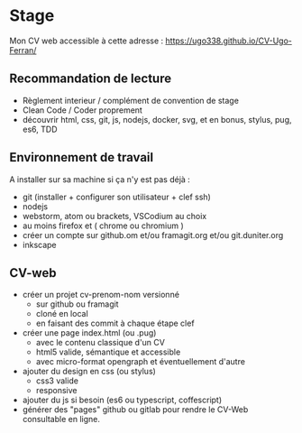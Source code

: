 # Stage
Mon CV web accessible à cette adresse : 
https://ugo338.github.io/CV-Ugo-Ferran/

## Recommandation de lecture

- Règlement interieur / complément de convention de stage
- Clean Code / Coder proprement
- découvrir html, css, git, js, nodejs, docker, svg, et en bonus, stylus, pug, es6, TDD

## Environnement de travail
A installer sur sa machine si ça n'y est pas déjà :

- git (installer + configurer son utilisateur + clef ssh)
- nodejs
- webstorm, atom ou brackets, VSCodium au choix
- au moins firefox et ( chrome ou chromium )
- créer un compte sur github.om et/ou framagit.org et/ou git.duniter.org
- inkscape

## CV-web
- créer un projet cv-prenom-nom versionné
  - sur github ou framagit
  - cloné en local
  - en faisant des commit à chaque étape clef
- créer une page index.html (ou .pug)
  - avec le contenu classique d'un CV
  - html5 valide, sémantique et accessible
  - avec micro-format opengraph et éventuellement d'autre
- ajouter du design en css (ou stylus)
  - css3 valide
  - responsive
- ajouter du js si besoin (es6 ou typescript, coffescript)
- générer des "pages" github ou gitlab pour rendre le CV-Web consultable en ligne.

  
